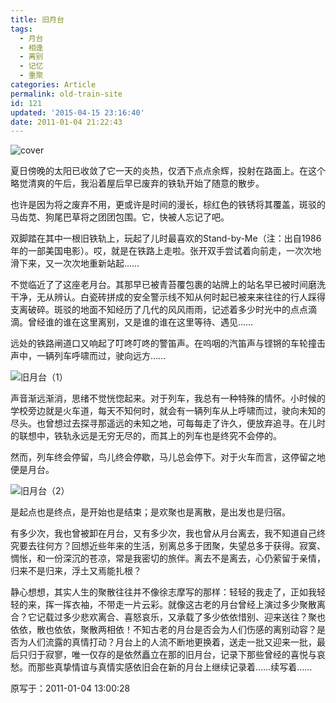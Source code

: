 ```yaml
---
title: 旧月台
tags:
  - 月台
  - 相逢
  - 离别
  - 记忆
  - 重聚
categories: Article
permalink: old-train-site
id: 121
updated: '2015-04-15 23:16:40'
date: 2011-01-04 21:22:43
---
```


![cover](https://cat.yufan.me/cats/2014051701.jpg)



夏日傍晚的太阳已收敛了它一天的炎热，仅洒下点点余辉，投射在路面上。在这个略觉清爽的午后，我沿着屋后早已废弃的铁轨开始了随意的散步。

也许是因为将之废弃不用，更或许是时间的漫长，棕红色的铁锈将其覆盖，斑驳的马齿苋、狗尾巴草将之团团包围。它，快被人忘记了吧。

双脚踏在其中一根旧铁轨上，玩起了儿时最喜欢的Stand-by-Me（注：出自1986年的一部美国电影）。哎，就是在铁路上走啦。张开双手尝试着向前走，一次次地滑下来，又一次次地重新站起……<!--more-->

不觉临近了了这座老月台。其那早已被青苔覆包裹的站牌上的站名早已被时间磨洗干净，无从辨认。白瓷砖拼成的安全警示线不知从何时起已被来来往往的行人踩得支离破碎。斑驳的地面不知经历了几代的风风雨雨，记述着多少时光中的点点滴滴。曾经谁的谁在这里离别，又是谁的谁在这里等待、遇见……

远处的铁路闸道口又响起了叮咚叮咚的警笛声。在呜咽的汽笛声与铿锵的车轮撞击声中，一辆列车呼啸而过，驶向远方……

![旧月台（1）](https://cat.yufan.me/cats/071904yGl.jpg)

声音渐远渐消，思绪不觉恍惚起来。对于列车，我总有一种特殊的情怀。小时候的学校旁边就是火车道，每天不知何时，就会有一辆列车从上呼啸而过，驶向未知的尽头。也曾想过去探寻那遥远的未知之地，可每每走了许久，便放弃追寻。在儿时的联想中，铁轨永远是无穷无尽的，而其上的列车也是终究不会停的。

然而，列车终会停留，鸟儿终会停歇，马儿总会停下。对于火车而言，这停留之地便是月台。

![旧月台（2）](https://cat.yufan.me/cats/071904q4A.jpg)

是起点也是终点，是开始也是结束；是欢聚也是离散，是出发也是归宿。

有多少次，我也曾被卸在月台，又有多少次，我也曾从月台离去，我不知道自己终究要去往何方？回想近些年来的生活，别离总多于团聚，失望总多于获得。寂寞、惆怅，和一份深沉的苍凉，常是我密切的旅伴。离去不是离去，心仍萦留于亲情，归来不是归来，浮土又焉能扎根？

静心想想，其实人生的聚散往往并不像徐志摩写的那样：轻轻的我走了，正如我轻轻的来，挥一挥衣袖，不带走一片云彩。就像这古老的月台曾经上演过多少聚散离合？它记载过多少悲欢离合、喜怒哀乐，又承载了多少依依惜别、迎来送往？聚也依依，散也依依，聚散两相依！不知古老的月台是否会为人们伤感的离别动容？是否为人们流露的真情打动？月台上的人流不断地更换着，送走一批又迎来一批，最后只归于寂寥，唯一仅存的是依然矗立在那的旧月台，记录下那些曾经的喜悦与哀愁。而那些真挚情谊与真情实感依旧会在新的月台上继续记录着……续写着……

原写于：2011-01-04 13:00:28
